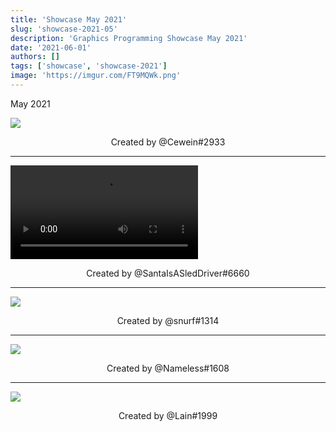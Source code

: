 ```yaml
---
title: 'Showcase May 2021'
slug: 'showcase-2021-05'
description: 'Graphics Programming Showcase May 2021'
date: '2021-06-01'
authors: []
tags: ['showcase', 'showcase-2021']
image: 'https://imgur.com/FT9MQWk.png'
---
```


May 2021

![](https://imgur.com/SLoINSR.png)
<!-- truncate -->
<center>Created by @Cewein#2933</center>

<hr />

<video src="https://imgur.com/XS67hAu.mp4"></video>
<center>Created by @SantaIsASledDriver#6660</center>

<hr />

![](https://imgur.com/hykdYiC.png)
<center>Created by @snurf#1314</center>

<hr />

![](https://imgur.com/FT9MQWk.png)
<center>Created by @Nameless#1608</center>

<hr />

![](https://imgur.com/XRCAP6U.png)
<center>Created by @Lain#1999</center>
